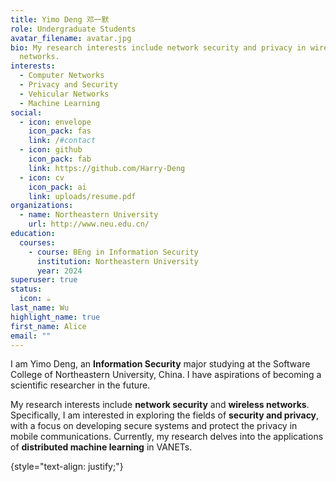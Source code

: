 ```yaml
---
title: Yimo Deng 邓一默
role: Undergraduate Students
avatar_filename: avatar.jpg
bio: My research interests include network security and privacy in wireless
  networks.
interests:
  - Computer Networks
  - Privacy and Security
  - Vehicular Networks
  - Machine Learning
social:
  - icon: envelope
    icon_pack: fas
    link: /#contact
  - icon: github
    icon_pack: fab
    link: https://github.com/Harry-Deng
  - icon: cv
    icon_pack: ai
    link: uploads/resume.pdf
organizations:
  - name: Northeastern University
    url: http://www.neu.edu.cn/
education:
  courses:
    - course: BEng in Information Security
      institution: Northeastern University
      year: 2024
superuser: true
status:
  icon: ☕️
last_name: Wu
highlight_name: true
first_name: Alice
email: ""
---
```

I am Yimo Deng, an **Information Security** major studying at the Software College of Northeastern University, China. I have aspirations of becoming a scientific researcher in the future.

My research interests include **network security** and **wireless networks**. Specifically, I am interested in exploring the fields of **security and privacy**, with a focus on developing secure systems and protect the privacy in mobile communications. Currently, my research delves into the applications of **distributed machine learning** in VANETs.

{style="text-align: justify;"}